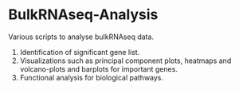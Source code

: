 # BulkRNAseq-Analysis
Various scripts to analyse bulkRNAseq data. 
  1. Identification of significant gene list. 
  2. Visualizations such as principal component plots, heatmaps and volcano-plots and barplots for important genes. 
  3. Functional analysis for biological pathways. 
  
  
